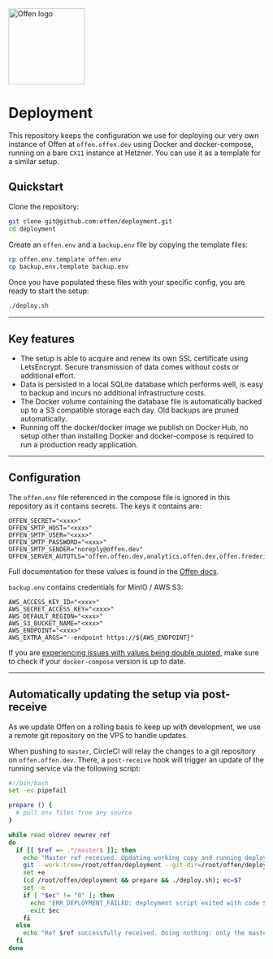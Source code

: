 <a href="https://offen.dev/">
    <img src="https://offen.github.io/press-kit/offen-material/gfx-GitHub-Offen-logo.svg" alt="Offen logo" title="Offen" width="150px"/>
</a>

# Deployment

This repository keeps the configuration we use for deploying our very own instance of Offen at `offen.offen.dev` using Docker and docker-compose, running on a bare `CX11` instance at Hetzner. You can use it as a template for a similar setup.

## Quickstart

Clone the repository:

```sh
git clone git@github.com:offen/deployment.git
cd deployment
```

Create an `offen.env` and a `backup.env` file by copying the template files:

```sh
cp offen.env.template offen.env
cp backup.env.template backup.env
```

Once you have populated these files with your specific config, you are ready to start the setup:

```sh
./deploy.sh
```

---

## Key features

- The setup is able to acquire and renew its own SSL certificate using LetsEncrypt. Secure transmission of data comes without costs or additional effort.
- Data is persisted in a local SQLite database which performs well, is easy to backup and incurs no additional infrastructure costs.
- The Docker volume containing the database file is automatically backed up to a S3 compatible storage each day. Old backups are pruned automatically.
- Running off the docker/docker image we publish on Docker Hub, no setup other than installing Docker and docker-compose is required to run a production ready application.

---

## Configuration

The `offen.env` file referenced in the compose file is ignored in this repository as it contains secrets. The keys it contains are:

```
OFFEN_SECRET="<xxx>"
OFFEN_SMTP_HOST="<xxx>"
OFFEN_SMTP_USER="<xxx>"
OFFEN_SMTP_PASSWORD="<xxx>"
OFFEN_SMTP_SENDER="noreply@offen.dev"
OFFEN_SERVER_AUTOTLS="offen.offen.dev,analytics.offen.dev,offen.frederikring.com"
```

Full documentation for these values is found in the [Offen docs][docs].

`backup.env` contains credentials for MinIO / AWS S3:

```
AWS_ACCESS_KEY_ID="<xxx>"
AWS_SECRET_ACCESS_KEY="<xxx>"
AWS_DEFAULT_REGION="<xxx>"
AWS_S3_BUCKET_NAME="<xxx>"
AWS_ENDPOINT="<xxx>"
AWS_EXTRA_ARGS="--endpoint https://${AWS_ENDPOINT}"
```

If you are [experiencing issues with values being double quoted][quotes-issue], make sure to check if your `docker-compose` version is up to date.

[docs]: https://docs.offen.dev/running-offen/configuring-the-application/
[quotes-issue]: https://github.com/docker/compose/issues/2854

---

## Automatically updating the setup via post-receive

As we update Offen on a rolling basis to keep up with development, we use a remote git repository on the VPS to handle updates.

When pushing to `master`, CircleCI will relay the changes to a git repository on `offen.offen.dev`. There, a `post-receive` hook will trigger an update of the running service via the following script:

```sh
#!/bin/bash
set -eo pipefail

prepare () {
  # pull env files from any source
}

while read oldrev newrev ref
do
  if [[ $ref =~ .*/master$ ]]; then
    echo "Master ref received. Updating working copy and running deploy script now."
    git --work-tree=/root/offen/deployment --git-dir=/root/offen/deployment.git checkout -f
    set +e
    (cd /root/offen/deployment && prepare && ./deploy.sh); ec=$?
    set -e
    if [ "$ec" != "0" ]; then
      echo "ERR_DEPLOYMENT_FAILED: deployment script exited with code $ec"
      exit $ec
    fi
  else
    echo "Ref $ref successfully received. Doing nothing: only the master branch may be deployed on this server."
  fi
done
```
